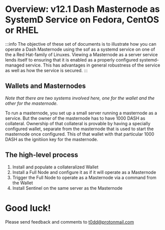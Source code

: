 # Overview: v12.1 Dash Masternode as SystemD Service on Fedora, CentOS or RHEL

:::info
The objective of these set of documents is to illustrate how you can operate a Dash Masternode using the sof as a systemd service on one of the a Red Hat-family of Linuxes. Viewing a Masternode as a server service lends itself to ensuring that it is enabled as a properly configured systemd-managed service. This has advantages in general robustness of the service as well as how the service is secured.
:::

## Wallets and Masternodes

_Note that there are two systems involved here, one for the wallet and the other for the masternode._

To run a masternode, you set up a small server running a masternode as a service. But the owner of the masternode has to have 1000 DASH as collateral. Ownership of that collateral is provable by having a specially configured wallet, separate from the masternode that is used to start the masternode once configured. This of that wallet with that particular 1000 DASH as the ignitiion key for the masternode.

## The high-level process

1. Install and populate a collateralized Wallet
2. Install a Full Node and configure it as if it will operate as a Masternode
3. Trigger the Full Node to operate as a Masternode via a command from the Wallet
4. Install Sentinel on the same server as the Masternode


# Good luck!

Please send feedback and comments to t0dd@protonmail.com


